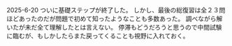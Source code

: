 2025-6-20
ついに基礎ステップが終了した。
しかし、最後の総復習は全２３問ほどあったのだが問題で初めて知ったようなことも多数あった。
調べながら解いたが未だ全て理解したとは言えない。
停滞もどうだろうと思うので中間試験に臨むが、もしかしたらまた戻ってくることも視野に入れておく。